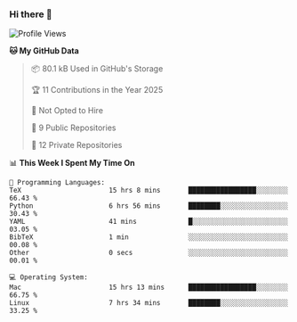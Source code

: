 ### Hi there 👋

<!--
**huayuan4396/huayuan4396** is a ✨ _special_ ✨ repository because its `README.md` (this file) appears on your GitHub profile.

Here are some ideas to get you started:

- 🔭 I’m currently working on ...
- 🌱 I’m currently learning ...
- 👯 I’m looking to collaborate on ...
- 🤔 I’m looking for help with ...
- 💬 Ask me about ...
- 📫 How to reach me: ...
- 😄 Pronouns: ...
- ⚡ Fun fact: ...
-->

<!--START_SECTION:waka-->
![Profile Views](http://img.shields.io/badge/Profile%20Views-2-blue)

**🐱 My GitHub Data** 

> 📦 80.1 kB Used in GitHub's Storage 
 > 
> 🏆 11 Contributions in the Year 2025
 > 
> 🚫 Not Opted to Hire
 > 
> 📜 9 Public Repositories 
 > 
> 🔑 12 Private Repositories 
 > 
📊 **This Week I Spent My Time On** 

```text
💬 Programming Languages: 
TeX                      15 hrs 8 mins       █████████████████░░░░░░░░   66.43 % 
Python                   6 hrs 56 mins       ████████░░░░░░░░░░░░░░░░░   30.43 % 
YAML                     41 mins             █░░░░░░░░░░░░░░░░░░░░░░░░   03.05 % 
BibTeX                   1 min               ░░░░░░░░░░░░░░░░░░░░░░░░░   00.08 % 
Other                    0 secs              ░░░░░░░░░░░░░░░░░░░░░░░░░   00.01 % 

💻 Operating System: 
Mac                      15 hrs 13 mins      █████████████████░░░░░░░░   66.75 % 
Linux                    7 hrs 34 mins       ████████░░░░░░░░░░░░░░░░░   33.25 % 
```


<!--END_SECTION:waka-->
